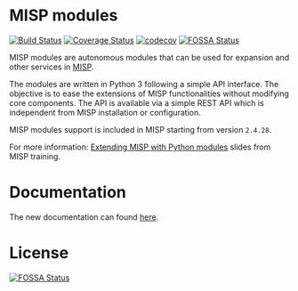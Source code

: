 # MISP modules

[![Build Status](https://travis-ci.org/MISP/misp-modules.svg?branch=master)](https://travis-ci.org/MISP/misp-modules)
[![Coverage Status](https://coveralls.io/repos/github/MISP/misp-modules/badge.svg?branch=master)](https://coveralls.io/github/MISP/misp-modules?branch=master)
[![codecov](https://codecov.io/gh/MISP/misp-modules/branch/master/graph/badge.svg)](https://codecov.io/gh/MISP/misp-modules)
[![FOSSA Status](https://app.fossa.io/api/projects/git%2Bgithub.com%2F8ear%2Fmisp-modules.svg?type=shield)](https://app.fossa.io/projects/git%2Bgithub.com%2F8ear%2Fmisp-modules?ref=badge_shield)

MISP modules are autonomous modules that can be used for expansion and other services in [MISP](https://github.com/MISP/MISP).

The modules are written in Python 3 following a simple API interface. The objective is to ease the extensions of MISP functionalities
without modifying core components. The API is available via a simple REST API which is independent from MISP installation or configuration.

MISP modules support is included in MISP starting from version `2.4.28`.

For more information: [Extending MISP with Python modules](https://www.circl.lu/assets/files/misp-training/switch2016/2-misp-modules.pdf) slides from MISP training.

# Documentation

The new documentation can found [here](https://misp.github.io/misp-modules).




# License
[![FOSSA Status](https://app.fossa.io/api/projects/git%2Bgithub.com%2F8ear%2Fmisp-modules.svg?type=large)](https://app.fossa.io/projects/git%2Bgithub.com%2F8ear%2Fmisp-modules?ref=badge_large)